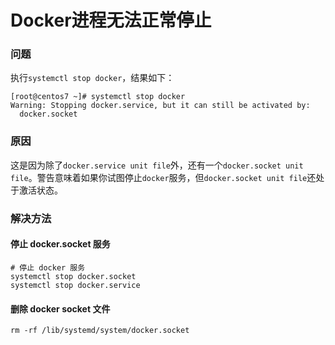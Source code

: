 # Docker进程无法正常停止

### 问题

执行`systemctl stop docker`，结果如下：

```shell
[root@centos7 ~]# systemctl stop docker
Warning: Stopping docker.service, but it can still be activated by:
  docker.socket
```

### 原因

这是因为除了`docker.service unit file`外，还有一个`docker.socket unit file`。警告意味着如果你试图停止`docker`服务，但`docker.socket unit file`还处于激活状态。

### 解决方法

#### 停止 docker.socket 服务

```shell
# 停止 docker 服务
systemctl stop docker.socket
systemctl stop docker.service
```

#### 删除 docker socket 文件

```shell
rm -rf /lib/systemd/system/docker.socket
```

‍

